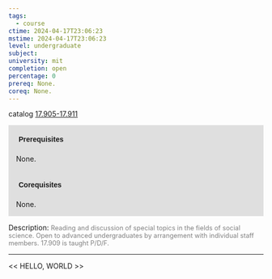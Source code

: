 ```yaml
---
tags:
  - course
ctime: 2024-04-17T23:06:23
mstime: 2024-04-17T23:06:23
level: undergraduate
subject: 
university: mit
completion: open
percentage: 0
prereq: None.
coreq: None.
---
```


catalog [17.905-17.911](http://student.mit.edu/catalog/m17b.html#17.911)

<span style="display: block; padding: 15px; background-color: rgb(100, 100, 100, 0.2);"><font id="m_prereq1652_0" style="display: block; font-family: Arial, sans-serif; font-weight: bold; padding: 5px">Prerequisites</font><br><span id="prereq1652_0">None.</span></span>
<span style="display: block; padding: 15px; background-color: rgb(100, 100, 100, 0.2);"><font id="m_coreq1652_0" style="display: block; font-family: Arial, sans-serif; font-weight: bold; padding: 5px">Corequisites</font><br><span id="coreq1652_0">None.</span></span>

<font style="">Description:</font>
<font style="color: grey; font-size: 0.8rem;">Reading and discussion of special topics in the fields of social science. Open to advanced undergraduates by arrangement with individual staff members. 17.909 is taught P/D/F.</font>



---

<< HELLO, WORLD >>
